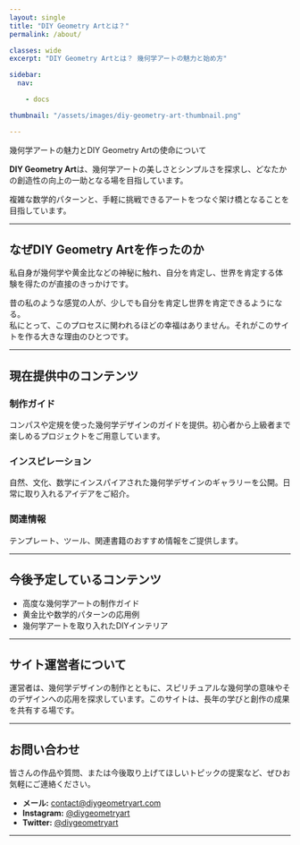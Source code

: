 ```yaml
---
layout: single
title: "DIY Geometry Artとは？"
permalink: /about/

classes: wide
excerpt: "DIY Geometry Artとは？ 幾何学アートの魅力と始め方"

sidebar:
  nav:

    - docs

thumbnail: "/assets/images/diy-geometry-art-thumbnail.png"

---
```


幾何学アートの魅力とDIY Geometry Artの使命について

**DIY Geometry Art**は、幾何学アートの美しさとシンプルさを探求し、どなたかの創造性の向上の一助となる場を目指しています。  

複雑な数学的パターンと、手軽に挑戦できるアートをつなぐ架け橋となることを目指しています。  

---

## なぜDIY Geometry Artを作ったのか
私自身が幾何学や黄金比などの神秘に触れ、自分を肯定し、世界を肯定する体験を得たのが直接のきっかけです。  

昔の私のような感覚の人が、少しでも自分を肯定し世界を肯定できるようになる。  
私にとって、このプロセスに関われるほどの幸福はありません。それがこのサイトを作る大きな理由のひとつです。

---

## 現在提供中のコンテンツ
### 制作ガイド
コンパスや定規を使った幾何学デザインのガイドを提供。初心者から上級者まで楽しめるプロジェクトをご用意しています。

### インスピレーション
自然、文化、数学にインスパイアされた幾何学デザインのギャラリーを公開。日常に取り入れるアイデアをご紹介。

### 関連情報
テンプレート、ツール、関連書籍のおすすめ情報をご提供します。

---

## 今後予定しているコンテンツ
- 高度な幾何学アートの制作ガイド
- 黄金比や数学的パターンの応用例
- 幾何学アートを取り入れたDIYインテリア

---

## サイト運営者について

運営者は、幾何学デザインの制作とともに、スピリチュアルな幾何学の意味やそのデザインへの応用を探求しています。このサイトは、長年の学びと創作の成果を共有する場です。

---

## お問い合わせ

皆さんの作品や質問、または今後取り上げてほしいトピックの提案など、ぜひお気軽にご連絡ください。

- **メール:** contact@diygeometryart.com
- **Instagram:** [@diygeometryart](https://www.instagram.com/diygeometryart)
- **Twitter:** [@diygeometryart](https://twitter.com/diygeometryart)

---